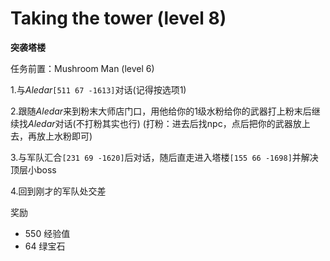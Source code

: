 # Taking the tower (level 8)
**突袭塔楼**

任务前置：Mushroom Man (level 6)

1.与*Aledar*`[511 67 -1613]`对话(记得按选项1)

2.跟随*Aledar*来到粉末大师店门口，用他给你的1级水粉给你的武器打上粉末后继续找*Aledar*对话(不打粉其实也行)
(打粉：进去后找npc，点后把你的武器放上去，再放上水粉即可)

3.与军队汇合`[231 69 -1620]`后对话，随后直走进入塔楼`[155 66 -1698]`并解决顶层小boss

4.回到刚才的军队处交差

奖励  

+ 550 经验值 
+ 64 绿宝石
